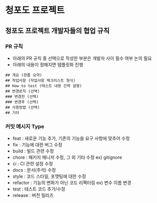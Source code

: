 # 청포도 프로젝트

## 청포도 프로젝트 개발자들의 협업 규칙

### PR 규칙

- 아래의 PR 규칙 중 선택으로 작성한 부분은 개발자 사이 필수 여부 논의 필요
- 아래의 내용이 정해지면 템플릿화 진행

```
## 개요 (한줄 요약)
## 작업사항 (작업사항 체크리스트 형식)
## How to test (테스트 내용 간략 설명)
## 변경로직 (선택)
### 변경전 (선택)
### 변경후 (선택)
## 사용방법 (선택)
## 기타
```

### 커밋 메시지 Type

- feat : 새로운 기능 추가, 기존의 기능을 요구 사항에 맞추어 수정
- fix : 기능에 대한 버그 수정
- build : 빌드 관련 수정
- chore : 패키지 매니저 수정, 그 외 기타 수정 ex) gitignore
- ci : CI 관련 설정 수정
- docs : 문서(주석) 수정
- style : 코드 스타일, 포맷팅에 대한 수정
- refactor : 기능의 변화가 아닌 코드 리팩터링 ex) 변수 이름 변경
- test : 테스트 코드 추가/수정
- release : 버전 릴리즈
